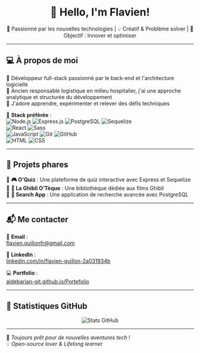 <h1 align="center">👋 Hello, I'm Flavien!</h1>

<p align="center">
  🚀 Passionné par les nouvelles technologies | 💡 Créatif & Problème solver | 🎯 Objectif : Innover et optimiser
</p>

---

## 💻 **À propos de moi**  

🔹 Développeur full-stack passionné par le back-end et l'architecture logicielle  
🔹 Ancien responsable logistique en milieu hospitalier, j'ai une approche analytique et structurée du développement  
🔹 J'adore apprendre, expérimenter et relever des défis techniques  

📍 **Stack préférée** :  
![Node.js](https://img.shields.io/badge/Node.js-339933?style=for-the-badge&logo=nodedotjs&logoColor=white)
![Express.js](https://img.shields.io/badge/Express.js-000000?style=for-the-badge&logo=express&logoColor=white)
![PostgreSQL](https://img.shields.io/badge/PostgreSQL-4169E1?style=for-the-badge&logo=postgresql&logoColor=white)
![Sequelize](https://img.shields.io/badge/Sequelize-52B0E7?style=for-the-badge&logo=sequelize&logoColor=white)  
![React](https://img.shields.io/badge/React-61DAFB?style=for-the-badge&logo=react&logoColor=black)
![Sass](https://img.shields.io/badge/Sass-CC6699?style=for-the-badge&logo=sass&logoColor=white)  
![JavaScript](https://img.shields.io/badge/JavaScript-F7DF1E?style=for-the-badge&logo=javascript&logoColor=black)
![Git](https://img.shields.io/badge/Git-F05032?style=for-the-badge&logo=git&logoColor=white)
![GitHub](https://img.shields.io/badge/GitHub-181717?style=for-the-badge&logo=github&logoColor=white)  
![HTML](https://img.shields.io/badge/HTML5-E34F26?style=for-the-badge&logo=html5&logoColor=white)
![CSS](https://img.shields.io/badge/CSS3-1572B6?style=for-the-badge&logo=css3&logoColor=white)  

---

## 📌 **Projets phares**  

🔹 **🎮 O'Quiz** : Une plateforme de quiz interactive avec Express et Sequelize  
🔹 **📖 La Ghibli O’Tèque** : Une bibliothèque dédiée aux films Ghibli  
🔹 **🔎 Search App** : Une application de recherche avancée avec PostgreSQL  

---

## 📬 **Me contacter**  

📧 **Email** :  
[flavien.guillonfr@gmail.com](mailto:flavien.guillonfr@gmail.com)  

💼 **LinkedIn** :  
[linkedin.com/in/flavien-guillon-2a031934b](https://www.linkedin.com/in/flavien-guillon-2a031934b/)  

💻 **Portfolio** :  
[aldebarian-git.github.io/Portefolio](https://aldebarian-git.github.io/Portefolio/)  

---

## 🎯 **Statistiques GitHub**  

<p align="center">
  <img src="https://github-readme-stats.vercel.app/api?username=Aldebarian-git&show_icons=true&theme=radical" alt="Stats GitHub">
</p>

---

🚀 *Toujours prêt pour de nouvelles aventures tech !*  
💡 *Open-source lover & Lifelong learner*  

